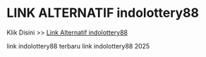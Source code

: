 # LINK ALTERNATIF indolottery88

Klik Disini >> <a href="https://linksto.pages.dev/">Link Alternatif indolottery88 </a>

link indolottery88 terbaru
link indolottery88 2025